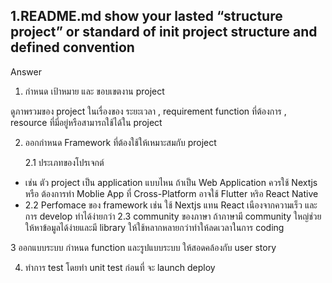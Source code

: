 ## 1.README.md show your lasted “structure project” or standard of init project structure and defined convention


Answer 

1. กำหนด เป้าหมาย และ ขอบเขตงาน project 

ดูภาพรวมของ project ในเรื่องของ ระยะเวลา , requirement function ที่ต้องการ , resource ที่มี่อยู่หรือสามารถใช้ได้ใน project 
 
2. ออกกำหนด Framework ที่ต้องใช้ให้เหมาะสมกับ project

     2.1 ประเภทของโปรเจกต์
  -  เช่น ตัว project เป็น application แบบไหน ถ้าเป็น Web Application ควรใช้ Nextjs หรือ ต้องการทำ Moblie App ที่ Cross-Platform อาจใช้ Flutter หริอ React Native
  -  2.2 Perfomace ของ framework
     เช่น  ใช้ Nextjs แทน React เนืองจากความเร็ว และ การ develop ทำได้ง่ายกว่า
     2.3 community ของภาษา
     ถ้าภาษามี community ใหญ่ช่วยให้หาข้อมูลได้ง่ายและมี library ให้ใช้หลากหลายกว่าทำให้ลดเวลาในการ coding

3  ออกแบบระบบ 
    กำหนด function  และรูปแบบระบบ ให้สอดคล้องกับ user story 

4. ทำการ test 
   โดยทำ unit test ก่อนที่ จะ launch deploy


